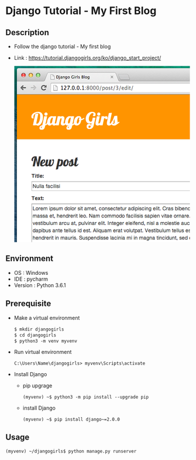 # Django Tutorial - My First Blog

## Description

- Follow the django tutorial - My first blog

- Link : https://tutorial.djangogirls.org/ko/django_start_project/

  ![img](./img.png)



## Environment

- OS : Windows
- IDE : pycharm
- Version : Python 3.6.1



## Prerequisite

- Make a virtual environment

  ```shell
  $ mkdir djangogirls
  $ cd djangogirls
  $ python3 -m venv myvenv
  ```

- Run virtual environment

  ```shell
  C:\Users\Name\djangogirls> myvenv\Scripts\activate
  ```

- Install Django

  - pip upgrage

    ```shell
    (myvenv) ~$ python3 -m pip install --upgrade pip
    ```

  - install Django

    ```shell
    (myvenv) ~$ pip install django~=2.0.0
    ```



## Usage

```shell
(myvenv) ~/djangogirls$ python manage.py runserver
```

